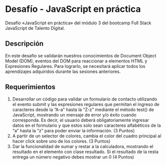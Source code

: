 # Desafío - JavaScript en práctica

Desafío «JavaScript en práctica» del módulo 3 del bootcamp Full Stack JavaScript de Talento Digital.

## Descripción

En este desafío se validarán nuestros conocimientos de Document Object Model (DOM), eventos del DOM para reaccionar a elementos HTML y Expresiones Regulares. Para lograrlo, se necesitará aplicar todos los aprendizajes adquiridos durante las sesiones anteriores.

## Requerimientos

1. Desarrollar un código para validar un formulario de contacto utilizando el evento submit y las expresiones regulares que permitan el ingreso de caracteres desde la “A-a” hasta la “Z-z” mediante el método test() de JavaScript, mostrando un mensaje de error y/o éxito cuando corresponda. Es decir, el usuario deberá obligatoriamente ingresar datos en el formulario y que estos solo sean caracteres alfabéticos de la “a” hasta la “z” para poder enviar la información. (3 Puntos)
2. A partir de un selector de colores, cambia el color del cuadro principal al hacer click sobre uno de los colores. (3 Puntos)
3. Dar la funcionalidad de sumar y restar a la calculadora, mostrando el resultado en el elemento con clase resultado. Si el resultado de la resta entrega un número negativo debes mostrar un 0 (4 Puntos)
